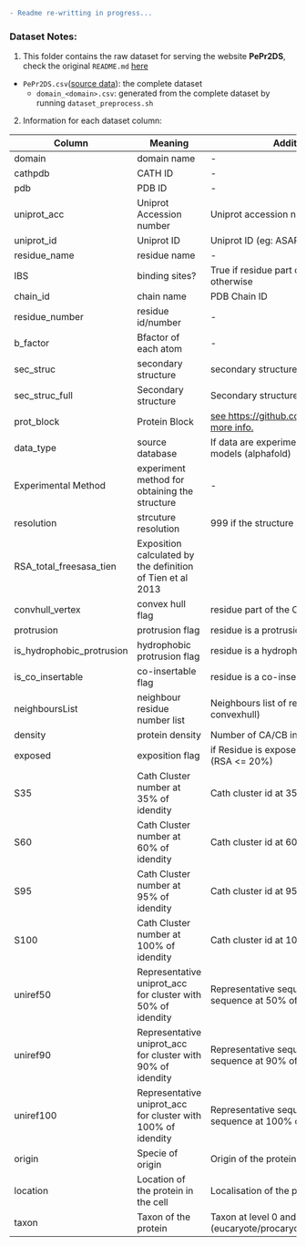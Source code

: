 ```diff
- Readme re-writting in progress...
```

### Dataset Notes:
1. This folder contains the raw dataset for serving the website **PePr2DS**, check the original `README.md` [here](https://github.com/reuter-group/peprmint-web/blob/main/web-client/src/datasets/README.md)
- `PePr2DS.csv`([source data](https://github.com/reuter-group/pepr2ds/blob/main/Ressources/datasets/PePr2DS.csv.zip)): the complete dataset 
    - `domain_<domain>.csv`: generated from the complete dataset by running `dataset_preprocess.sh`

2. Information for each dataset column:

| Column                      | Meaning                                                       | Additional info.                                                                                |
| --------------------------- | ------------------------------------------------------------- | ----------------------------------------------------------------------------------------------- |
| domain                      | domain name                                                   | \-                                                                                              |
| cathpdb                     | CATH ID                                                       | \-                                                                                              |
| pdb                         | PDB ID                                                        | \-                                                                                              |
| uniprot\_acc                | Uniprot Accession number                                      | Uniprot accession number (eg: Q9ULH1)                                                           |
| uniprot\_id                 | Uniprot ID                                                    | Uniprot ID (eg: ASAP1\_HUMAN)                                                                   |
| residue\_name               | residue name                                                  | \-                                                                                              |
| IBS                         | binding sites?                                                | True if residue part of the IBS, False otherwise                                                |
| chain\_id                   | chain name                                                    | PDB Chain ID                                                                                    |
| residue\_number             | residue id/number                                             | \-                                                                                              |
| b\_factor                   | Bfactor of each atom                                          | \-                                                                                              |
| sec\_struc                  | secondary structure                                           | secondary structures simplified                                                                 |
| sec\_struc\_full            | Secondary structure                                           | Secondary structures detailed                                                                   |
| prot\_block                 | Protein Block                                                 | [see https://github.com/pierrepo/PBxplore for more info.](https://github.com/pierrepo/PBxplore) |
| data\_type                  | source database                                               | If data are experimentale (cathpdb) or models (alphafold)                                       |
| Experimental Method         | experiment method for obtaining the structure                 | \-                                                                                              |
| resolution                  | strcuture resolution                                          | 999 if the structure is NMR                                                                     |
| RSA\_total\_freesasa\_tien  | Exposition calculated by the definition of Tien et al 2013    |                                                                                                 |
| convhull\_vertex            | convex hull flag                                              | residue part of the Convex Hull                                                                 |
| protrusion                  | protrusion flag                                               | residue is a protrusion                                                                         |
| is\_hydrophobic\_protrusion | hydrophobic protrusion flag                                   | residue is a hydrophobic protrusion                                                             |
| is\_co\_insertable          | co-insertable flag                                            | residue is a co-insertable                                                                      |
| neighboursList              | neighbour residue number list                                 | Neighbours list of residue (if residue convexhull)                                              |
| density                     | protein density                                               | Number of CA/CB in a radius of 1nm                                                              |
| exposed                     | exposition flag                                               | if Residue is exposed (RSA >20%) or not (RSA <= 20%)                                            |
| S35                         | Cath Cluster number at 35% of idendity                        | Cath cluster id at 35% of seq id.                                                               |
| S60                         | Cath Cluster number at 60% of idendity                        | Cath cluster id at 60% of seq id.                                                               |
| S95                         | Cath Cluster number at 95% of idendity                        | Cath cluster id at 95% of seq id.                                                               |
| S100                        | Cath Cluster number at 100% of idendity                       | Cath cluster id at 100% of seq id.                                                              |
| uniref50                    | Representative uniprot\_acc for cluster with 50% of idendity  | Representative sequence for protein sequence at 50% of seq id.                                  |
| uniref90                    | Representative uniprot\_acc for cluster with 90% of idendity  | Representative sequence for protein sequence at 90% of seq id.                                  |
| uniref100                   | Representative uniprot\_acc for cluster with 100% of idendity | Representative sequence for protein sequence at 100% of seq id.                                 |
| origin                      | Specie of origin                                              | Origin of the protein (eg, HUMAN, MOUSE...)                                                     |
| location                    | Location of the protein in the cell                           | Localisation of the protein in the cell                                                         |
| taxon                       | Taxon of the protein                                          | Taxon at level 0 and 1 of the protein (eucaryote/procaryote etc..)                              |
